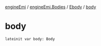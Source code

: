 [engineEmi](../../index.md) / [engineEmi.Bodies](../index.md) / [Ebody](index.md) / [body](./body.md)

# body

`lateinit var body: Body`